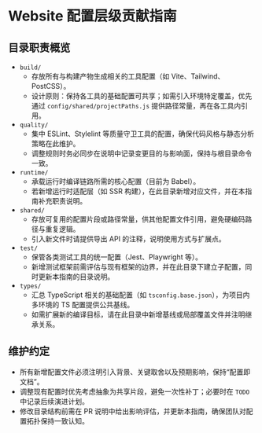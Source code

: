 # Website 配置层级贡献指南

## 目录职责概览

- `build/`
  - 存放所有与构建产物生成相关的工具配置（如 Vite、Tailwind、PostCSS）。
  - 设计原则：保持各工具的基础配置可共享；如需引入环境特定覆盖，优先通过 `config/shared/projectPaths.js` 提供路径常量，再在各工具内引用。
- `quality/`
  - 集中 ESLint、Stylelint 等质量守卫工具的配置，确保代码风格与静态分析策略在此维护。
  - 调整规则时务必同步在说明中记录变更目的与影响面，保持与根目录命令一致。
- `runtime/`
  - 承载运行时编译链路所需的核心配置（目前为 Babel）。
  - 若新增运行时适配层（如 SSR 构建），在此目录新增对应文件，并在本指南补充职责说明。
- `shared/`
  - 存放可复用的配置片段或路径常量，供其他配置文件引用，避免硬编码路径与重复逻辑。
  - 引入新文件时请提供导出 API 的注释，说明使用方式与扩展点。
- `test/`
  - 保管各类测试工具的统一配置（Jest、Playwright 等）。
  - 新增测试框架前需评估与现有框架的边界，并在此目录下建立子配置，同时更新本指南的目录说明。
- `types/`
  - 汇总 TypeScript 相关的基础配置（如 `tsconfig.base.json`），为项目内多环境的 TS 配置提供公共基线。
  - 如需扩展新的编译目标，请在此目录中新增基线或局部覆盖文件并注明继承关系。

## 维护约定

- 所有新增配置文件必须注明引入背景、关键取舍以及预期影响，保持“配置即文档”。
- 调整现有配置时优先考虑抽象为共享片段，避免一次性补丁；必要时在 `TODO` 中记录后续演进计划。
- 修改目录结构前需在 PR 说明中给出影响评估，并更新本指南，确保团队对配置拓扑保持一致认知。
